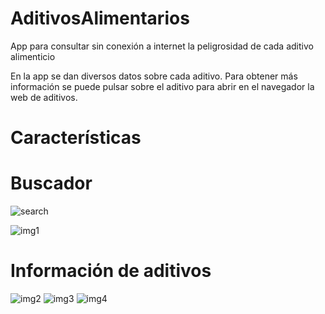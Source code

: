 # AditivosAlimentarios
  
App para consultar sin conexión a internet la peligrosidad de cada aditivo alimenticio


En la app se dan diversos datos sobre cada aditivo. Para obtener más información se puede pulsar sobre el aditivo para abrir en el navegador la web de aditivos.

# Características

# Buscador

![search](https://github.com/user-attachments/assets/1d1ce306-8495-4648-b5c5-e080bc29a071)

![img1](https://github.com/user-attachments/assets/a43bb4e5-125c-48c7-be0c-b24992013e1e)


# Información de aditivos

![img2](https://github.com/user-attachments/assets/d67b043a-8e82-4e83-8714-84b08344b3a4)
![img3](https://github.com/user-attachments/assets/a18cea32-2b7c-4090-a0ff-f2e93bc0b2f7)
![img4](https://github.com/user-attachments/assets/227cff53-11be-4aed-a541-8848794d563f)




